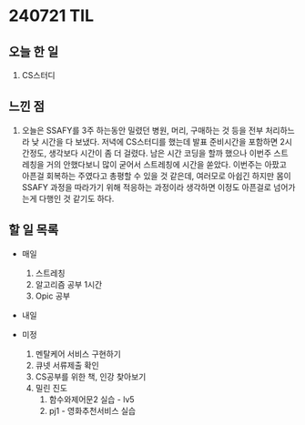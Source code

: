 # 240721 TIL

## 오늘 한 일
1. CS스터디

## 느낀 점
1. 오늘은 SSAFY를 3주 하는동안 밀렸던 병원, 머리, 구매하는 것 등을 전부 처리하느라 낮 시간을 다 보냈다. 저녁에 CS스터디를 했는데 발표 준비시간을 포함하면 2시간정도, 생각보다 시간이 좀 더 걸렸다. 남은 시간 코딩을 할까 했으나 이번주 스트레칭을 거의 안했다보니 많이 굳어서 스트레칭에 시간을 쏟았다. 이번주는 아팠고 아픈걸 회복하는 주였다고 총평할 수 있을 것 같은데, 여러모로 아쉽긴 하지만 몸이 SSAFY 과정을 따라가기 위해 적응하는 과정이라 생각하면 이정도 아픈걸로 넘어가는게 다행인 것 같기도 하다.

## 할 일 목록
 - 매일
    1. 스트레칭
    2. 알고리즘 공부 1시간
    3. Opic 공부

 - 내일

 - 미정
    1. 멘탈케어 서비스 구현하기
    2. 큐넷 서류제출 확인
    3. CS공부를 위한 책, 인강 찾아보기
    4. 밀린 진도
         1. 함수와제어문2 실습 - lv5
         2. pj1 - 영화추천서비스 실습